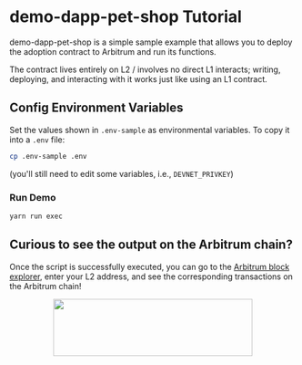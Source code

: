 # demo-dapp-pet-shop Tutorial

demo-dapp-pet-shop is a simple sample example that allows you to deploy the adoption contract to Arbitrum and run its functions.

The contract lives entirely on L2 / involves no direct L1 interacts; writing, deploying, and interacting with it works just like using an L1 contract.

## Config Environment Variables

Set the values shown in `.env-sample` as environmental variables. To copy it into a `.env` file:

```bash
cp .env-sample .env
```

(you'll still need to edit some variables, i.e., `DEVNET_PRIVKEY`)

### Run Demo

```bash
yarn run exec
```

## Curious to see the output on the Arbitrum chain?

Once the script is successfully executed, you can go to the [Arbitrum block explorer](https://rinkeby-explorer.arbitrum.io/#), enter your L2 address, and see the corresponding transactions on the Arbitrum chain!

<p align="center">
  <img width="350" height="100" src= "https://offchainlabs.com/static/media/full-logo.3271d3e8.png" />
</p>
